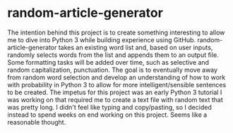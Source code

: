# random-article-generator
The intention behind this project is to create something interesting to allow me to dive into Python 3 while building experience using GitHub.
random-article-generator takes an existing word list and, based on user inputs, randomly selects words from the list and appends them to an output file. 
Some formatting tasks will be added over time, such as selective and random capitalization, punctuation.
The goal is to eventually move away from random word selection and develop an understanding of how to work with probability in Python 3 to allow for more intelligent/sensible sentences to be created.
The impetus for this project was an early Python 3 tutorial I was working on that required me to create a text file with random text that was pretty long. I didn't feel like typing and copy/pasting, so I decided instead to spend weeks on end working on this project. Seems like a reasonable thought.
